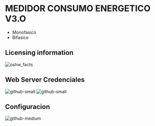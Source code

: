 # MEDIDOR CONSUMO ENERGETICO V3.O
- Monofasico
- Bifasico

## Licensing information
![oshw_facts](https://user-images.githubusercontent.com/12642226/144176690-ac462303-54f0-4388-8748-2af13708cb51.jpg)

## Web Server Credenciales
![github-small](https://github.com/TheLast20/CODE_ECUA_MEDIDOR/blob/main/picture/RED.png)
![github-small](https://github.com/TheLast20/CODE_ECUA_MEDIDOR/blob/main/picture/WEB_SERVER.png)


## Configuracion
![github-medium](https://github.com/TheLast20/CODE_ECUA_MEDIDOR/blob/main/picture/Configuracion.png)


